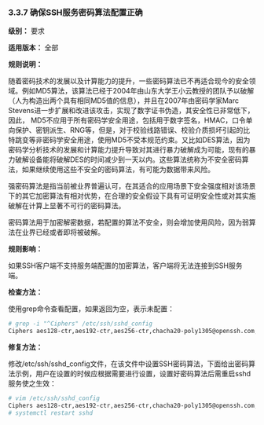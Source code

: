 ### 3.3.7 确保SSH服务密码算法配置正确

**级别：** 要求

**适用版本：** 全部

**规则说明：** 

随着密码技术的发展以及计算能力的提升，一些密码算法已不再适合现今的安全领域。例如MD5算法，该算法已经于2004年由山东大学王小云教授的团队予以破解（人为构造出两个具有相同MD5值的信息），并且在2007年由密码学家Marc Stevens进一步扩展和改进该攻击，实现了数字证书伪造，其安全性已非常低下，因此， MD5不应用于所有密码学安全用途，包括用于数字签名，HMAC，口令单向保护、密钥派生、RNG等，但是，对于校验线路错误、校验介质损坏引起的比特跳变等非密码学安全用途，使用MD5不受本规范约束。又比如DES算法，因为密码学分析技术的发展和计算能力提升导致对其进行暴力破解成为可能，现有的暴力破解设备能将破解DES的时间减少到一天以内。这些算法统称为不安全密码算法，如果继续使用这些不安全的密码算法，有可能为数据带来风险。

强密码算法是指当前被业界普遍认可，在其适合的应用场景下安全强度相对该场景下的其它加密算法有相对优势，在合理的安全假设下具有可证明安全性或对其实施破解在计算上显著不可行的密码算法。

密码算法用于加密解密数据，若配置的算法不安全，则会增加使用风险，因为弱算法在业界已经或者即将被破解。

**规则影响：**

如果SSH客户端不支持服务端配置的加密算法，客户端将无法连接到SSH服务端。

**检查方法：**

使用grep命令查看配置，如果返回为空，表示未配置：

```bash
# grep -i "^Ciphers" /etc/ssh/sshd_config
Ciphers aes128-ctr,aes192-ctr,aes256-ctr,chacha20-poly1305@openssh.com,aes128-gcm@openssh.com,aes256-gcm@openssh.com
```

**修复方法：**

修改/etc/ssh/sshd_config文件，在该文件中设置SSH密码算法，下面给出密码算法示例，用户在设置的时候应根据需要进行设置，设置好密码算法后需重启sshd服务使之生效：

```bash
# vim /etc/ssh/sshd_config
Ciphers aes128-ctr,aes192-ctr,aes256-ctr,chacha20-poly1305@openssh.com,aes128-gcm@openssh.com,aes256-gcm@openssh.com
# systemctl restart sshd
```